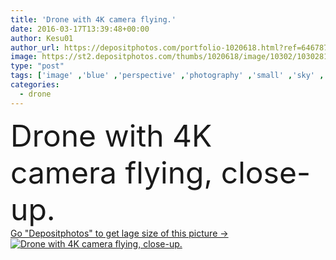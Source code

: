```yaml
---
title: 'Drone with 4K camera flying.'
date: 2016-03-17T13:39:48+00:00
author: Kesu01
author_url: https://depositphotos.com/portfolio-1020618.html?ref=64678756
image: https://st2.depositphotos.com/thumbs/1020618/image/10302/103028110/api_thumb_450.jpg?forcejpeg=true
type: "post"
tags: ['image' ,'blue' ,'perspective' ,'photography' ,'small' ,'sky' ,'equipment' ,'outdoors' ,'nature' ,'flying' ,'technology' ,'modern' ,'sunset' ,'motion' ,'industry' ,'device' ,'wireless' ,'digital' ,'professional' ,'radio' ,'camera' ,'photographing' ,'remote' ,'system' ,'watching' ,'robot' ,'innovation' ,'control' ,'propeller' ,'gadget' ,'recorder' ,'video' ,'aircraft' ,'helicopter' ,'spy' ,'surveillance' ,'television' ,'aviation' ,'aerial' ,'carbon' ,'copter' ,'rotor' ,'phantom' ,'quad' ,'controlled' ,'drone' ]
categories: 
  - drone
---
```

<div aling="center">
            <font size="60"> Drone with 4K camera flying, close-up.</font>   
</div>
<div>
    <a href='https://st2.depositphotos.com/thumbs/1020618/image/10302/103028110/api_thumb_450.jpg?forcejpeg=true?ref=64678756' target=_blank > Go "Depositphotos" to get lage size of this picture ->
        <img href='https://st2.depositphotos.com/thumbs/1020618/image/10302/103028110/api_thumb_450.jpg?forcejpeg=true?ref=64678756' src='https://st2.depositphotos.com/1020618/10302/i/950/depositphotos_103028110-stock-photo-drone-with-4k-camera-flying.jpg?forcejpeg=true' alt='Drone with 4K camera flying, close-up.' >
    </a>
</div>
